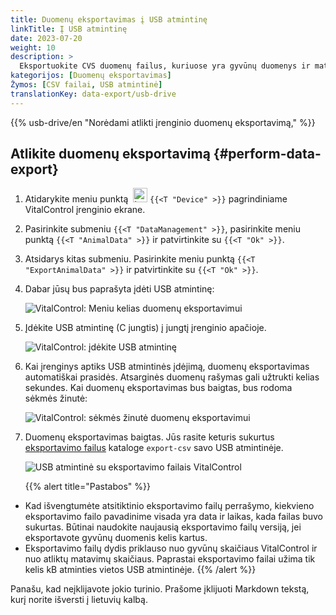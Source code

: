 ```yaml
---
title: Duomenų eksportavimas į USB atmintinę
linkTitle: Į USB atmintinę
date: 2023-07-20
weight: 10
description: >
  Eksportuokite CVS duomenų failus, kuriuose yra gyvūnų duomenys ir matavimo vertės, saugomos VitalControl įrenginyje, į USB atmintinę.
kategorijos: [Duomenų eksportavimas]
Žymos: [CSV failai, USB atmintinė]
translationKey: data-export/usb-drive
---
```

{{% usb-drive/en "Norėdami atlikti įrenginio duomenų eksportavimą," %}}

## Atlikite duomenų eksportavimą {#perform-data-export}

1. Atidarykite meniu punktą &nbsp;<img src="/icons/device.svg" width="23" align="bottom" alt="Įrenginys" /> `{{<T "Device" >}}` pagrindiniame VitalControl įrenginio ekrane.

2. Pasirinkite submeniu `{{<T "DataManagement" >}}`, pasirinkite meniu punktą `{{<T "AnimalData" >}}` ir patvirtinkite su `{{<T "Ok" >}}`.

3. Atsidarys kitas submeniu. Pasirinkite meniu punktą `{{<T "ExportAnimalData" >}}` ir patvirtinkite su `{{<T "Ok" >}}`.

4. Dabar jūsų bus paprašyta įdėti USB atmintinę:

   ![VitalControl: Meniu kelias duomenų eksportavimui](../images/data-export.png "Iškvieskite duomenų eksportavimą")

5. Įdėkite USB atmintinę (C jungtis) į jungtį įrenginio apačioje.

   ![VitalControl: įdėkite USB atmintinę](/images/firmware/update/plug-in-dual-usb-stick.svg "Įdėkite USB atmintinę")

6. Kai įrenginys aptiks USB atmintinės įdėjimą, duomenų eksportavimas automatiškai prasidės. Atsarginės duomenų rašymas gali užtrukti kelias sekundes. Kai duomenų eksportavimas bus baigtas, bus rodoma sėkmės žinutė:

   ![VitalControl: sėkmės žinutė duomenų eksportavimui](../images/success-data-export.png "Sėkmingas duomenų eksportavimas")

7. Duomenų eksportavimas baigtas. Jūs rasite keturis sukurtus [eksportavimo failus](../export-files/) kataloge `export-csv` savo USB atmintinėje.

   ![USB atmintinė su eksportavimo failais VitalControl](../images/export-files.png "Eksportavimo failai USB atmintinėje")

   {{% alert title="Pastabos" %}}
  - Kad išvengtumėte atsitiktinio eksportavimo failų perrašymo, kiekvieno eksportavimo failo pavadinime visada yra data ir laikas, kada failas buvo sukurtas. Būtinai naudokite naujausią eksportavimo failų versiją, jei eksportavote gyvūnų duomenis kelis kartus.
  - Eksportavimo failų dydis priklauso nuo gyvūnų skaičiaus VitalControl ir nuo atliktų matavimų skaičiaus. Paprastai eksportavimo failai užima tik kelis kB atminties vietos USB atmintinėje.
   {{% /alert %}}

Panašu, kad neįklijavote jokio turinio. Prašome įklijuoti Markdown tekstą, kurį norite išversti į lietuvių kalbą.
